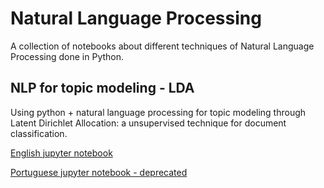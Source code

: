 
# Natural Language Processing

A collection of notebooks about different techniques of Natural Language Processing done in Python.

## NLP for topic modeling - LDA

Using python + natural language processing for topic modeling through Latent Dirichlet Allocation: a unsupervised technique for document classification.


[English jupyter notebook](http://nbviewer.jupyter.org/github/erickfis/Python-NLP/blob/master/py-nlp-topics/index.ipynb)

[Portuguese jupyter notebook - deprecated](http://nbviewer.jupyter.org/github/erickfis/Python-NLP/blob/master/py-nlp-topics/lda-portuguese.ipynb)
